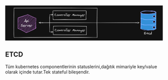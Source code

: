 ![ETCD CLUSTER](images/etcd.png "ETCD CLUSTER")

## ETCD

Tüm kubernetes componentlerinin statuslerini,dağıtık mimariyle key/value olarak içinde tutar.Tek stateful bileşendir.
